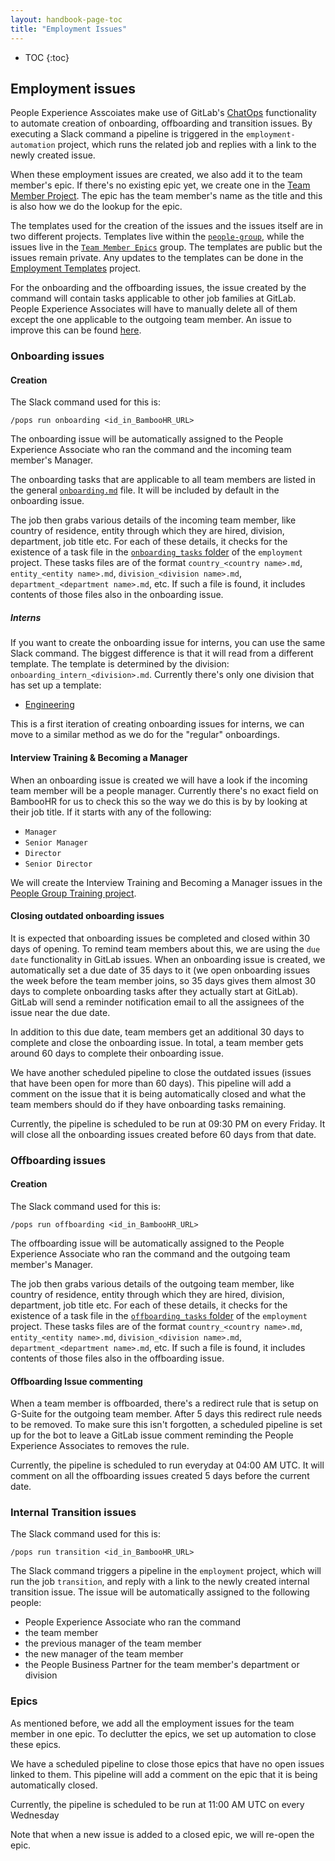 ```yaml
---
layout: handbook-page-toc
title: "Employment Issues"
---
```


- TOC
{:toc}

## Employment issues

People Experience Asscoiates make use of GitLab's [ChatOps](https://docs.gitlab.com/ee/ci/chatops/)
functionality to automate creation of onboarding, offboarding and transition issues. By executing a
Slack command a pipeline is triggered in the `employment-automation` project, which runs the
related job and replies with a link to the newly created issue.

When these employment issues are created, we also add it to the team member's epic. If there's no
existing epic yet, we create one in the [Team Member Project](https://gitlab.com/gitlab-com/team-member-epics/).
The epic has the team member's name as the title and this is also how we do the lookup for the epic.

The templates used for the creation of the issues and the issues itself are in two different projects. Templates live within the [`people-group`](https://gitlab.com/gitlab-com/people-group/employment-templates-2/-/tree/master/.gitlab/issue_templates), while the issues live in the [`Team Member Epics`](https://gitlab.com/gitlab-com/team-member-epics/employment/-/issues) group. The templates are public but the issues remain private. Any updates to the templates can be done in the [Employment Templates](https://gitlab.com/gitlab-com/people-group/employment-templates-2/-/tree/master/.gitlab/issue_templates) project.

For the onboarding and the offboarding issues, the issue created by the command will contain tasks applicable to other job families at GitLab. People Experience Associates will have to manually delete all of them except the one applicable to the outgoing team member.  An issue to improve
this can be found [here](https://gitlab.com/gitlab-com/people-ops/people-operations-engineering/issues/5).

### Onboarding issues

#### Creation

The Slack command used for this is:

```
/pops run onboarding <id_in_BambooHR_URL>
```

The onboarding issue will be automatically assigned to the People Experience Associate
who ran the command and the incoming team member's Manager.

The onboarding tasks that are applicable to all team members are listed in the
general [`onboarding.md`](https://gitlab.com/gitlab-com/people-ops/employment-templates-2/blob/master/.gitlab/issue_templates/onboarding.md)
file. It will be included by default in the onboarding issue.

The job then grabs various details of the incoming team member, like country of
residence, entity through which they are hired, division, department, job title
etc. For each of these details, it checks for the existence of a task file in
the [`onboarding_tasks` folder](https://gitlab.com/gitlab-com/people-group/employment-templates-2/-/tree/master/.gitlab%2Fissue_templates%2Fonboarding_tasks)
of the `employment` project. These tasks files are of the format
`country_<country name>.md`, `entity_<entity name>.md`, `division_<division name>.md`,
`department_<department name>.md`, etc. If such a file is found, it includes
contents of those files also in the onboarding issue.

##### Interns

If you want to create the onboarding issue for interns, you can use the same Slack command. The biggest difference is that it will read from a different template. The template is determined by the division: `onboarding_intern_<division>.md`. Currently there's only one division that has set up a template:

- [Engineering](https://gitlab.com/gitlab-com/people-group/employment-templates-2/-/blob/master/.gitlab/issue_templates/onboarding_intern_engineering.md)

This is a first iteration of creating onboarding issues for interns, we can move to a similar method as we do for the "regular" onboardings.

#### Interview Training & Becoming a Manager
When an onboarding issue is created we will have a look if the incoming
team member will be a people manager. Currently there's no exact field
on BambooHR for us to check this so the way we do this is by by looking
at their job title. If it starts with any of the following:
- `Manager`
- `Senior Manager`
- `Director`
- `Senior Director`

We will create the Interview Training and Becoming a Manager issues in the
[People Group Training project](https://gitlab.com/gitlab-com/people-group/Training).

#### Closing outdated onboarding issues

It is expected that onboarding issues be completed and closed within 30 days of
opening. To remind team members about this, we are using the `due date`
functionality in GitLab issues. When an onboarding issue is created, we
automatically set a due date of 35 days to it (we open onboarding issues the
week before the team member joins, so 35 days gives them almost
30 days to complete onboarding tasks after they actually start at GitLab).
GitLab will send a reminder notification email to all the assignees of the issue
near the due date.

In addition to this due date, team members get an additional 30 days to complete
and close the onboarding issue. In total, a team member gets around 60 days
to complete their onboarding issue.

We have another scheduled pipeline to close the outdated issues (issues that
have been open for more than 60 days). This pipeline will add a comment on the
issue that it is being automatically closed and what the team members should do
if they have onboarding tasks remaining.

Currently, the pipeline is scheduled to be run at 09:30 PM on every Friday. It
will close all the onboarding issues created before 60 days from that date.

### Offboarding issues

#### Creation

The Slack command used for this is:

```
/pops run offboarding <id_in_BambooHR_URL>
```

The offboarding issue will be automatically assigned to the People Experience Associate
 who ran the command and the outgoing team member's Manager.

The job then grabs various details of the outgoing team member, like country of
residence, entity through which they are hired, division, department, job title
etc. For each of these details, it checks for the existence of a task file in
the [`offboarding_tasks` folder](https://gitlab.com/gitlab-com/people-group/employment-templates-2/-/tree/master/.gitlab%2Fissue_templates%2Foffboarding_tasks)
of the `employment` project. These tasks files are of the format
`country_<country name>.md`, `entity_<entity name>.md`, `division_<division name>.md`,
`department_<department name>.md`, etc. If such a file is found, it includes
contents of those files also in the offboarding issue.

#### Offboarding Issue commenting

When a team member is offboarded, there's a redirect rule that is setup on G-Suite for
the outgoing team member. After 5 days this redirect rule needs to be removed.
To make sure this isn't forgotten, a scheduled pipeline is set up for the bot to leave a
GitLab issue comment reminding the People Experience Associates to removes the rule.

Currently, the pipeline is scheduled to run everyday at 04:00 AM UTC. It will comment on
all the offboarding issues created 5 days before the current date.

### Internal Transition issues

The Slack command used for this is:

```
/pops run transition <id_in_BambooHR_URL>
```

The Slack command triggers a pipeline in the `employment` project, which will
run the job `transition`, and reply with a link to the newly created internal transition
issue. The issue will be automatically assigned to the following people:
- People Experience Associate who ran the command
- the team member
- the previous manager of the team member
- the new manager of the team member
- the People Business Partner for the team member's department or division

### Epics

As mentioned before, we add all the employment issues for the team member in
one epic. To declutter the epics, we set up automation to close these epics.

We have a scheduled pipeline to close those epics that
have no open issues linked to them. This pipeline will add a comment on the
epic that it is being automatically closed.

Currently, the pipeline is scheduled to be run at 11:00 AM UTC on every Wednesday

Note that when a new issue is added to a closed epic, we will re-open the epic.
